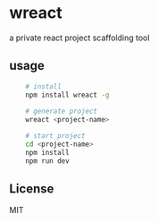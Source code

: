 # wreact

a private react project scaffolding tool

## usage
```bash
    # install
    npm install wreact -g
    
    # generate project
    wreact <project-name>

    # start project
    cd <project-name>
    npm install
    npm run dev
```

## License
MIT